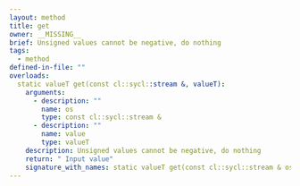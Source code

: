 ```yaml
---
layout: method
title: get
owner: __MISSING__
brief: Unsigned values cannot be negative, do nothing
tags:
  - method
defined-in-file: ""
overloads:
  static valueT get(const cl::sycl::stream &, valueT):
    arguments:
      - description: ""
        name: os
        type: const cl::sycl::stream &
      - description: ""
        name: value
        type: valueT
    description: Unsigned values cannot be negative, do nothing
    return: " Input value"
    signature_with_names: static valueT get(const cl::sycl::stream & os, valueT value)
---
```

